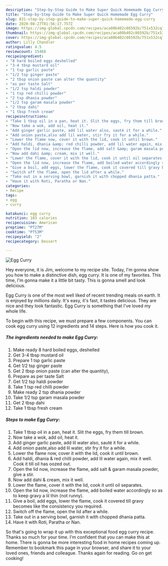```yaml
---
description: "Step-by-Step Guide to Make Super Quick Homemade Egg Curry"
title: "Step-by-Step Guide to Make Super Quick Homemade Egg Curry"
slug: 831-step-by-step-guide-to-make-super-quick-homemade-egg-curry
date: 2020-08-27T01:56:17.757Z
image: https://img-global.cpcdn.com/recipes/aca80b402c86592b/751x532cq70/egg-curry-recipe-main-photo.jpg
thumbnail: https://img-global.cpcdn.com/recipes/aca80b402c86592b/751x532cq70/egg-curry-recipe-main-photo.jpg
cover: https://img-global.cpcdn.com/recipes/aca80b402c86592b/751x532cq70/egg-curry-recipe-main-photo.jpg
author: Lilly Chandler
ratingvalue: 4.5
reviewcount: 15468
recipeingredient:
- "8 hard boiled eggs deshelled"
- "3-4 tbsp mustard oil"
- "1 tsp garlic paste"
- "1/2 tsp ginger paste"
- "2 tbsp onion paste can alter the quantity"
- "as per taste Salt"
- "1/2 tsp haldi powder"
- "1 tsp red chilli powder"
- "2 tsp dhania powder"
- "1/2 tsp garam masala powder"
- "2 tbsp dahi"
- "1 tbsp fresh cream"
recipeinstructions:
- "Take 1 tbsp oil in a pan, heat it. Slit the eggs, fry them till brown."
- "Now take a wok, add oil, heat it."
- "Add ginger garlic paste, add lil water also, sauté it for a while."
- "Add onion paste,also add lil water, stir fry it for a while."
- "Lower the flame now, cover it with the lid, cook it until brown."
- "Add haldi, dhania &amp; red chilli powder, add lil water again, mix it well. Cook it till oil has oozed out."
- "Open the lid now, increase the flame, add salt &amp; garam masala powder, give a stir."
- "Now add dahi &amp; cream, mix it well."
- "Lower the flame, cover it with the lid, cook it until oil separates."
- "Open the lid now, increase the flame, add boiled water accordingly so as to keep gravy a lil thin (not runny)."
- "Give a boil, add eggs, lower the flame, cook it covered till gravy becomes like the consistency you required."
- "Switch off the flame, open the lid after a while."
- "Take out in a serving bowl, garnish it with chopped dhania patta."
- "Have it with Roti, Paratha or Nan."
categories:
- Recipe
tags:
- egg
- curry

katakunci: egg curry 
nutrition: 103 calories
recipecuisine: American
preptime: "PT27M"
cooktime: "PT53M"
recipeyield: "2"
recipecategory: Dessert

---
```



![Egg Curry](https://img-global.cpcdn.com/recipes/aca80b402c86592b/751x532cq70/egg-curry-recipe-main-photo.jpg)

Hey everyone, it is Jim, welcome to my recipe site. Today, I'm gonna show you how to make a distinctive dish, egg curry. It is one of my favorites. This time, I'm gonna make it a little bit tasty. This is gonna smell and look delicious.



Egg Curry is one of the most well liked of recent trending meals on earth. It is enjoyed by millions daily. It's easy, it's fast, it tastes delicious. They are nice and they look fantastic. Egg Curry is something that I've loved my whole life.


To begin with this recipe, we must prepare a few components. You can cook egg curry using 12 ingredients and 14 steps. Here is how you cook it.

<!--inarticleads1-->

##### The ingredients needed to make Egg Curry:

1. Make ready 8 hard boiled eggs, deshelled
1. Get 3-4 tbsp mustard oil
1. Prepare 1 tsp garlic paste
1. Get 1/2 tsp ginger paste
1. Get 2 tbsp onion paste (can alter the quantity),
1. Prepare as per taste Salt
1. Get 1/2 tsp haldi powder
1. Take 1 tsp red chilli powder
1. Make ready 2 tsp dhania powder
1. Take 1/2 tsp garam masala powder
1. Get 2 tbsp dahi
1. Take 1 tbsp fresh cream




<!--inarticleads2-->

##### Steps to make Egg Curry:

1. Take 1 tbsp oil in a pan, heat it. Slit the eggs, fry them till brown.
1. Now take a wok, add oil, heat it.
1. Add ginger garlic paste, add lil water also, sauté it for a while.
1. Add onion paste,also add lil water, stir fry it for a while.
1. Lower the flame now, cover it with the lid, cook it until brown.
1. Add haldi, dhania &amp; red chilli powder, add lil water again, mix it well. Cook it till oil has oozed out.
1. Open the lid now, increase the flame, add salt &amp; garam masala powder, give a stir.
1. Now add dahi &amp; cream, mix it well.
1. Lower the flame, cover it with the lid, cook it until oil separates.
1. Open the lid now, increase the flame, add boiled water accordingly so as to keep gravy a lil thin (not runny).
1. Give a boil, add eggs, lower the flame, cook it covered till gravy becomes like the consistency you required.
1. Switch off the flame, open the lid after a while.
1. Take out in a serving bowl, garnish it with chopped dhania patta.
1. Have it with Roti, Paratha or Nan.




So that's going to wrap it up with this exceptional food egg curry recipe. Thanks so much for your time. I'm confident that you can make this at home. There is gonna be more interesting food in home recipes coming up. Remember to bookmark this page in your browser, and share it to your loved ones, friends and colleague. Thanks again for reading. Go on get cooking!
